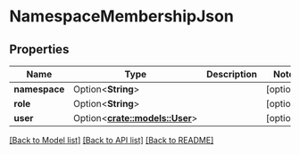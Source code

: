 # NamespaceMembershipJson

## Properties

| Name          | Type                                       | Description | Notes      |
| ------------- | ------------------------------------------ | ----------- | ---------- |
| **namespace** | Option<**String**>                         |             | [optional] |
| **role**      | Option<**String**>                         |             | [optional] |
| **user**      | Option<[**crate::models::User**](User.md)> |             | [optional] |

[[Back to Model list]](../README.md#documentation-for-models) [[Back to API list]](../README.md#documentation-for-api-endpoints) [[Back to README]](../README.md)
